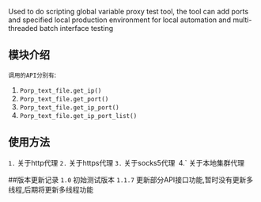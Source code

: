 
Used to do scripting global variable proxy test tool, the tool can add ports and specified local production environment for local automation and multi-threaded batch interface testing

## 模块介绍
`调用的API分别有`:
1. `Porp_text_file.get_ip()`
2. `Porp_text_file.get_port()`
3. `Porp_text_file.get_ip_port()`
4. `Porp_text_file.get_ip_port_list()`
## 使用方法
`1.` 关于http代理
`2.` 关于https代理
`3.` 关于socks5代理`
`4.` 关于本地集群代理

##版本更新记录
`1.0` 初始测试版本
`1.1.7` 更新部分API接口功能,暂时没有更新多线程,后期将更新多线程功能